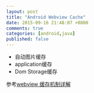 ```yaml
---
layout: post
title: "Android Webview Cache"
date: 2015-09-16 21:48:07 +0800
comments: true
categories: [android,java]
published: false
---
```


* 自动图片缓存
* application缓存
* Dom Storage缓存

参考[webview 缓存机制详解](http://blog.csdn.net/jamkier/article/details/45850833)
